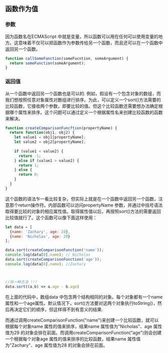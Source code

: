 ## 函数作为值

### 参数

因为函数名在ECMAScript 中就是变量，所以函数可以用在任何可以使用变量的地方。这意味着不仅可以把函数作为参数传给另一个函数，而且还可以在一个函数中返回另一个函数。

```javascript
function callSomeFunction(someFucntion, someArgument) {
  return someFunction(someArgument);
}
```

### 返回值

从一个函数中返回另一个函数也是可以的. 例如，假设有一个包含对象的数组，而我们想按照任意对象属性对数组进行排序。为此，可以定义一个sort()方法需要的比较函数，它接收两个参数，即要比较的值。但这个比较函数还需要想办法确定根据哪个属性来排序。这个问题可以通过定义一个根据属性名来创建比较函数的函数来解决。

```javascript
function createComparisonFuncftion(propertyName) {
  return function(obj1, obj2) {
    let value1 = obj1[propertyName];
    let value2 = obj2[propertyName];
    
    if (value1 < value2) {
      return -1;
    } else if (value1 > value2) {
      return 1;
    } else {
      return 0;
    }
  }
}
```

这个函数的语法乍一看比较复杂，但实际上就是在一个函数中返回另一个函数，注意那个return操作符。内部函数可以访问propertyName 参数，并通过中括号语法取得要比较的对象的相应属性值。取得属性值以后，再按照sort()方法的需要返回比较值就行了。这个函数可以像下面这样使用：

```javascript
let data = [
  {name: 'Zachary', age: 28},
  {name: 'Nicholas', age: 29}
];

data.sort(createComparisonFunction('name'));
console.log(data[0].name); // Nicholas
data.sort(createComparisonFunction('age'));
console.log(data[0].name); //Zachary



//另一种方法 !!!
data.sort((a,b) => a.age - b.age)
```

在上面的代码中，数组data 中包含两个结构相同的对象。每个对象都有一个name 属性和一个age属性。默认情况下，sort()方法要对这两个对象执行toString()，然后再决定它们的顺序，但这样得不到有意义的结果.

而通过调用createComparisonFunction("name")来创建一个比较函数，就可以根据每个对象name 属性的值来排序，结果name 属性值为"Nicholas"、age 属性值为29 的对象会排在前面。而调用createComparisonFunction("age")则会创建一个根据每个对象age 属性的值来排序的比较函数，结果name 属性值为"Zachary"、age 属性值为28 的对象会排在前面。

